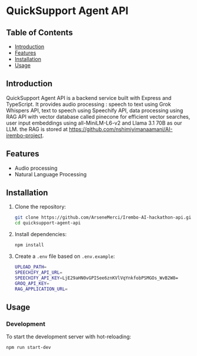 # QuickSupport Agent API

## Table of Contents
- [Introduction](#introduction)
- [Features](#features)
- [Installation](#installation)
- [Usage](#usage)

## Introduction
QuickSupport Agent API is a backend service built with Express and TypeScript. It provides audio processing : speech to text using Grok Whispers API, text to speech using Speechify API, data processing using RAG API with vector database called pinecone for efficient vector searches, user input embeddings using all-MiniLM-L6-v2 and Llama 3.1 70B as our LLM. the RAG is stored at https://github.com/nshimiyimanaamani/AI-irembo-project.

## Features
- Audio processing
- Natural Language Processing

## Installation
1. Clone the repository:
    ```sh
    git clone https://github.com/ArseneMerci/Irembo-AI-hackathon-api.git
    cd quicksupport-agent-api
    ```

2. Install dependencies:
    ```sh
    npm install
    ```

3. Create a `.env` file based on `.env.example`:
    ```sh
    UPLOAD_PATH=
    SPEECHIFY_API_URL=
    SPEECHIFY_API_KEY=LjE29aHN0vGPISee6znKVlVqYnkfobPSMGOs_WvB2W8=
    GROQ_API_KEY=
    RAG_APPLICATION_URL=
    ```

## Usage
### Development
To start the development server with hot-reloading:
```sh
npm run start-dev